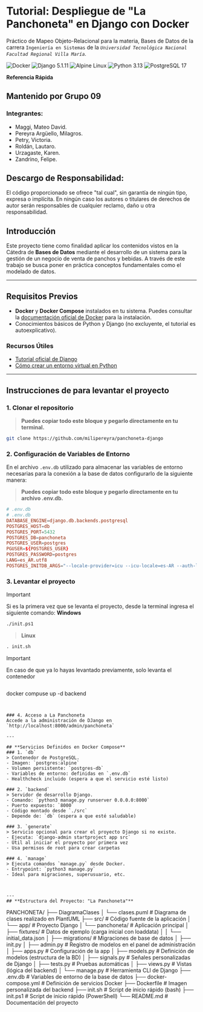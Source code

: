# Tutorial: Despliegue de "La Panchoneta" en Django con Docker
Práctico de Mapeo Objeto-Relacional para la materia, Bases de Datos de la carrera `Ingeniería en Sistemas` de la *`Universidad Tecnológica Nacional`* *`Facultad Regional Villa María`*.

![Docker](https://img.shields.io/badge/Docker-2496ED?style=for-the-badge&logo=docker&logoColor=white)
![Django 5.1.11](https://img.shields.io/badge/Django%205.1.11-092E20?style=for-the-badge&logo=django&logoColor=white)
![Alpine Linux](https://img.shields.io/badge/Alpine_Linux-0D597F?style=for-the-badge&logo=alpine-linux&logoColor=white)
![Python 3.13](https://img.shields.io/badge/Python%203.13-3776AB?style=for-the-badge&logo=python&logoColor=white)
![PostgreSQL 17](https://img.shields.io/badge/PostgreSQL%2017-336791?style=for-the-badge&logo=postgresql&logoColor=white)

**Referencia Rápida**

## **Mantenido por Grupo 09**
### **Integrantes:**
- Maggi, Mateo David.
- Pereyra Argüello, Milagros.
- Petry, Victoria.
- Roldán, Lautaro.
- Urzagaste, Karen.
- Zandrino, Felipe.

## **Descargo de Responsabilidad:**
El código proporcionado se ofrece "tal cual", sin garantía de ningún tipo, expresa o implícita. En ningún caso los autores o titulares de derechos de autor serán responsables de cualquier reclamo, daño u otra responsabilidad.

## Introducción
Este proyecto tiene como finalidad aplicar los contenidos vistos en la Cátedra de **Bases de Datos** mediante el desarrollo de un sistema para la gestión de un negocio de venta de panchos y bebidas. A través de este trabajo se busca poner en práctica conceptos fundamentales como el modelado de datos.

---

## Requisitos Previos
- **Docker** y **Docker Compose** instalados en tu sistema. Puedes consultar la [documentación oficial de Docker](https://docs.docker.com/get-docker/) para la instalación.
- Conocimientos básicos de Python y Django (no excluyente, el tutorial es autoexplicativo).

### Recursos Útiles
- [Tutorial oficial de Django](https://docs.djangoproject.com/en/2.0/intro/tutorial01/)
- [Cómo crear un entorno virtual en Python](https://docs.djangoproject.com/en/2.0/intro/contributing/)

---
## **Instrucciones de para levantar el proyecto**

### 1. Clonar el repositorio
> **Puedes copiar todo este bloque y pegarlo directamente en tu terminal.**
```sh
git clone https://github.com/milipereyra/panchoneta-django
```

### 2. Configuración de Variables de Entorno
En el archivo `.env.db` utilizado para almacenar las variables de entorno necesarias para la conexión a la base de datos configurarlo de la siguiente manera:

> **Puedes copiar todo este bloque y pegarlo directamente en tu archivo .env.db.**
```conf
# .env.db
# .env.db
DATABASE_ENGINE=django.db.backends.postgresql
POSTGRES_HOST=db
POSTGRES_PORT=5432
POSTGRES_DB=panchoneta
POSTGRES_USER=postgres
PGUSER=${POSTGRES_USER}
POSTGRES_PASSWORD=postgres
LANG=es_AR.utf8
POSTGRES_INITDB_ARGS="--locale-provider=icu --icu-locale=es-AR --auth-local=trust"
```

### 3. Levantar el proyecto
> [!IMPORTANT]
> Si es la primera vez que se levanta el proyecto, desde la terminal ingresa el siguiente comando:
> **Windows**
```txt
./init.ps1
```
> **Linux**
```txt
. init.sh
```

> [!IMPORTANT]
> En caso de que ya lo hayas levantado previamente, solo levanta el contenedor
> ```txt
docker compuse up -d backend
```


### 4. Acceso a La Panchoneta
Accede a la administración de DJango en `http://localhost:8000/admin/panchoneta`

---

## **Servicios Definidos en Docker Compose**
### 1. `db`
> Contenedor de PostgreSQL.
- Imagen: `postgres:alpine`
- Volumen persistente: `postgres-db`
- Variables de entorno: definidas en `.env.db`
- Healthcheck incluido (espera a que el servicio esté listo)

### 2. `backend`
> Servidor de desarrollo Django.
- Comando: `python3 manage.py runserver 0.0.0.0:8000`
- Puerto expuesto: `8000`
- Código montado desde `./src`
- Depende de: `db` (espera a que esté saludable)

### 3. `generate`
> Servicio opcional para crear el proyecto Django si no existe.
- Ejecuta: `django-admin startproject app src`
- Útil al iniciar el proyecto por primera vez
- Usa permisos de root para crear carpetas

### 4. `manage`
> Ejecuta comandos `manage.py` desde Docker.
- Entrypoint: `python3 manage.py`
- Ideal para migraciones, superusuario, etc.



---
## **Estructura del Proyecto: "La Panchoneta"**
```
PANCHONETA/
├── DiagramaClases
│ └── clases.puml # Diagrama de clases realizado en PlantUML
├── src/ # Código fuente de la aplicación
│ └── app/ # Proyecto Django
│ └── panchoneta/ # Aplicación principal
│ ├── fixtures/ # Datos de ejemplo (carga inicial con loaddata)
│ │ └── initial_data.json
│ ├── migrations/ # Migraciones de base de datos
│ ├── init.py
│ ├── admin.py # Registro de modelos en el panel de administración
│ ├── apps.py # Configuración de la app
│ ├── models.py # Definición de modelos (estructura de la BD)
│ ├── signals.py # Señales personalizadas de Django
│ ├── tests.py # Pruebas automáticas
│ ├── views.py # Vistas (lógica del backend)
│ └── manage.py # Herramienta CLI de Django
├── .env.db # Variables de entorno de la base de datos
├── docker-compose.yml # Definición de servicios Docker
├── Dockerfile # Imagen personalizada del backend
├── init.sh # Script de inicio rápido (bash)
├── init.ps1 # Script de inicio rápido (PowerShell)
└── README.md # Documentación del proyecto
```
